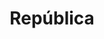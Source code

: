 ---
layout: bairro
title: República
regiao: zona-central
pb: "!1m18!1m12!1m3!1d7315.381495225123!2d-46.64224179999999!3d-23.54362279999999!2m3!1f0!2f0!3f0!3m2!1i1024!2i768!4f13.1!3m3!1m2!1s0x94ce5851c0395f3b%3A0xf36ea5aa7f8ff302!2zUmVww7pibGljYSwgU8OjbyBQYXVsbyAtIFNQ!5e0!3m2!1sen!2sbr!4v1427320688779"
flickr_id: https://c1.staticflickr.com/8/7606/16268485203
secret: fce9d51920
secret1600: ae0625796c
secret2048: bb22b2bde8
---
